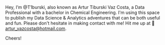 Hey, I’m @T1burski, also known as Artur Tiburski Vaz Costa, a Data Professional with a bachelor in Chemical Engineering. I'm using this space to publish my Data Science & Analytics adventures that can be both useful and fun.
Please don't hesitate in making contact with me! Hit me up at 📌 artur_vazcosta@hotmail.com.

Cheers!

<!---
T1burski/T1burski is a ✨ special ✨ repository because its `README.md` (this file) appears on your GitHub profile.
You can click the Preview link to take a look at your changes.
--->
